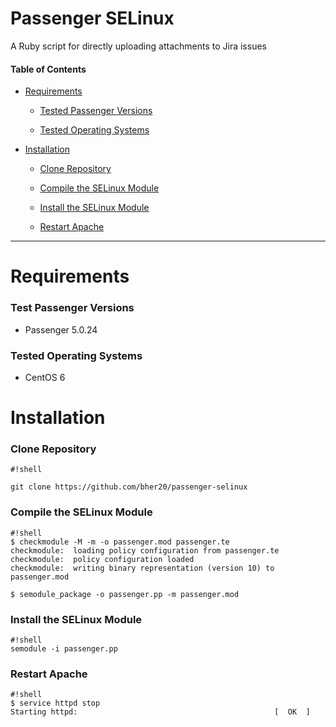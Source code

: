 Passenger SELinux
================================
A Ruby script for directly uploading attachments to Jira issues

#### Table of Contents
* [Requirements](#markdown-header-requirements)

    - [Tested Passenger Versions](#markdown-header-tested-passenger-versions)

    - [Tested Operating Systems](#markdown-header-tested-operating-systems)

* [Installation](#markdown-header-installation)

    - [Clone Repository](#markdown-header-clone-repository)

    - [Compile the SELinux Module](#markdown-header-compile-the-selinux-module)

    - [Install the SELinux Module](#markdown-header-install-the-selinux-module)

    - [Restart Apache](#markdown-header-restart-apache)

- - -

Requirements
================================
### Test Passenger Versions
* Passenger 5.0.24

### Tested Operating Systems
* CentOS 6

Installation
================================
### Clone Repository
```
#!shell

git clone https://github.com/bher20/passenger-selinux
```

### Compile the SELinux Module
```
#!shell
$ checkmodule -M -m -o passenger.mod passenger.te
checkmodule:  loading policy configuration from passenger.te
checkmodule:  policy configuration loaded
checkmodule:  writing binary representation (version 10) to passenger.mod

$ semodule_package -o passenger.pp -m passenger.mod
```

### Install the SELinux Module
```
#!shell
semodule -i passenger.pp
```

### Restart Apache
```
#!shell
$ service httpd stop
Starting httpd:                                            [  OK  ]
```
